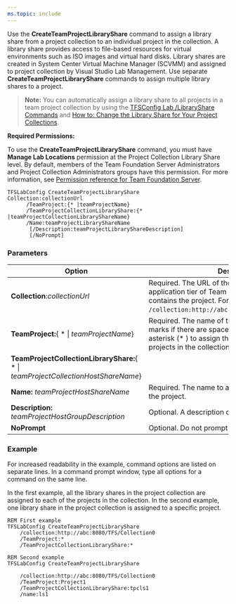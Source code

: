 ```yaml
---
ms.topic: include
---
```


Use the **CreateTeamProjectLibraryShare** command to assign a library
share from a project collection to an individual project in
the collection. A library share provides access to file-based resources
for virtual environments such as ISO images and virtual hard disks.
Library shares are created in System Center Virtual Machine Manager
(SCVMM) and assigned to project collection by Visual Studio Lab
Management. Use separate **CreateTeamProjectLibraryShare** commands to
assign multiple library shares to a project.

> **Note:**
> You can automatically assign a library share to all projects in a team
> project collection by using the [TFSConfig Lab /LibraryShare Commands](../tfsconfig-cmd.md#lab-libraryshare)
> and [How to: Change the Library Share for Your Project
> Collections](https://msdn.microsoft.com/library/dd386363(v=vs.120).aspx).

**Required Permissions:**

To use the **CreateTeamProjectLibraryShare** command, you must have
**Manage Lab Locations** permission at the Project Collection
Library Share level. By default, members of the Team Foundation Server
Administrators and Project Collection Administrators groups have this
permission. For more information, see [Permission reference for Team Foundation Server](/azure/devops/security/permissions).


    TFSLabConfig CreateTeamProjectLibraryShare 
    Collection:collectionUrl
          /TeamProject:{* |teamProjectName}
          /TeamProjectCollectionLibraryShare:{* |teamProjectCollectionLibraryShareName} 
          /Name:teamProjectLibraryShareName
           [/Description:teamProjectLibraryShareDescription]
           [/NoPrompt]


### Parameters

| Option | Description |
| --- | --- |
| **Collection**:*collectionUrl* | Required. The URL of the project collection on the application tier of Team Foundation Server that contains the project. For example, ```/collection:http://abc:8080/TFS/DefaultCollection```.  |
| **TeamProject:**{ * &#124; *teamProjectName*} | Required. The name of the project. Use quotation marks if there are spaces in the name. Use an asterisk (* ) to assign the specified host group to all projects in the collection. |
| **TeamProjectCollectionLibraryShare:**{ * &#124; *teamProjectCollectionHostShareName*} |
| **Name:** *teamProjectHostShareName* | Required. The name to assign to the library share in the project. |
| **Description:** *teamProjectHostGroupDescription* | Optional. A description of the project library share. |
| **NoPrompt** | Optional. Do not prompt the user for confirmation. |


### Example 

For increased readability in the example, command options are listed on
separate lines. In a command prompt window, type all options for a
command on the same line.

In the first example, all the library shares in the project
collection are assigned to each of the projects in the collection.
In the second example, one library share in the project collection
is assigned to a specific project.


    REM First example
    TFSLabConfig CreateTeamProjectLibraryShare 
        /collection:http://abc:8080/TFS/Collection0
        /TeamProject:*
        /TeamProjectCollectionLibraryShare:*

    REM Second example
    TFSLabConfig CreateTeamProjectLibraryShare 
        
        /collection:http://abc:8080/TFS/Collection0
        /TeamProject:Project1
        /TeamProjectCollectionLibraryShare:tpcls1
        /name:ls1
